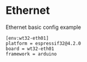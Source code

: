 # Ethernet
Ethernet basic config example

```
[env:wt32-eth01]
platform = espressif32@4.2.0
board = wt32-eth01
framework = arduino
```